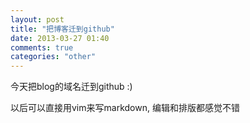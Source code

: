 ```yaml
---
layout: post
title: "把博客迁到github"
date: 2013-03-27 01:40
comments: true
categories: "other"
---
```


今天把blog的域名迁到github :)

以后可以直接用vim来写markdown, 编辑和排版都感觉不错
